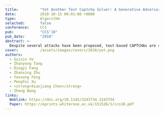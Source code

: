 ```yaml
---
title:          "Yet Another Text Captcha Solver: A Generative Adversarial Network Based Approach"
date:           2018-10-15 00:01:00 +0800
type:           Algorithm
selected:       false
conference:     CCS
pub:            "CCS’18"
pub_date:       "2018"
abstract: >-
  Despite several attacks have been proposed, text-based CAPTCHAs are still being widely used as a security mechanism. One of the reasons for the pervasive use of text captchas is that many of the prior attacks are scheme-specific and require a labor-intensive and time-consuming process to construct. This means that a change in the captcha security features like a noisier background can simply invalid an earlier attack. This paper presents a generic, yet effective text captcha solver based on the generative adversarial network. Unlike prior machine-learning-based approaches that need a large volume of manually-labeled real captchas to learn an effective solver, our approach requires significantly fewer real captchas but yields much better performance. This is achieved by first learning a captcha synthesizer to automatically generate synthetic captchas to learn a base solver, and then fine-tuning the base solver on a small set of real captchas using transfer learning. We evaluate our approach by applying it to 33 captcha schemes, including 11 schemes that are currently being used by 32 of the top-50 popular websites including Microsoft, Wikipedia, eBay and Google. Our approach is the most capable attack on text captchas seen to date. It outperforms four state-of-the-art text-captcha solvers by not only delivering a significant higher accuracy on all testing schemes, but also successfully attacking schemes where others have zero chance. We show that our approach is highly efficient as it can solve a captcha within 0.05 second using a desktop GPU. We demonstrate that our attack is generally applicable because it can bypass the advanced security features employed by most modern text captcha schemes. We hope the results of our work can encourage the community to revisit the design and practical use of text captchas.
cover:          /assets/images/covers/2018/yet.png
authors:
  - Guixin Ye
  - Zhanyong Tang
  - Dingyi Fang
  - Zhanxing Zhu
  - Yansong Feng
  - Pengfei Xu
  - <strong>Xiaojiang Chen</strong>
  - Zheng Wang
links:
  Weblink: https://doi.org/10.1145/3243734.3243754
  Paper: https://eprints.whiterose.ac.uk/151526/1/ccs18.pdf
---
```

